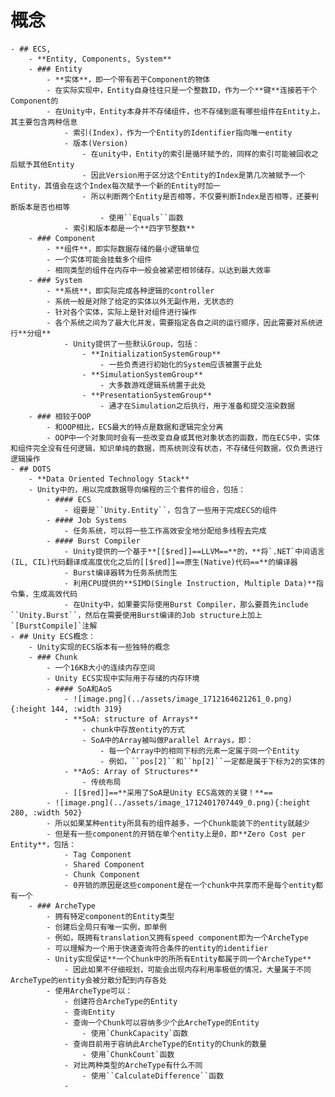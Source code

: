 # 概念
	- ## ECS,
		- **Entity, Components, System**
		- ### Entity
			- **实体**，即一个带有若干Component的物体
			- 在实际实现中，Entity自身往往只是一个整数ID，作为一个**键**连接若干个Component的
			- 在Unity中，Entity本身并不存储组件，也不存储到底有哪些组件在Entity上，其主要包含两种信息
				- 索引(Index)，作为一个Entity的Identifier指向唯一entity
				- 版本(Version)
					- 在unity中，Entity的索引是循环赋予的，同样的索引可能被回收之后赋予其他Entity
					- 因此Version用于区分这个Entity的Index是第几次被赋予一个Entity，其值会在这个Index每次赋予一个新的Entity时加一
					- 所以判断两个Entity是否相等，不仅要判断Index是否相等，还要判断版本是否也相等
						- 使用``Equals``函数
				- 索引和版本都是一个**四字节整数**
		- ### Component
			- **组件**，即实际数据存储的最小逻辑单位
			- 一个实体可能会挂载多个组件
			- 相同类型的组件在内存中一般会被紧密相邻储存，以达到最大效率
		- ### System
			- **系统**，即实际完成各种逻辑的controller
			- 系统一般是对除了给定的实体以外无副作用，无状态的
			- 针对各个实体，实际上是针对组件进行操作
			- 各个系统之间为了最大化并发，需要指定各自之间的运行顺序，因此需要对系统进行**分组**
				- Unity提供了一些默认Group，包括：
					- **InitializationSystemGroup**
						- 一些负责进行初始化的System应该被置于此处
					- **SimulationSystemGroup**
						- 大多数游戏逻辑系统置于此处
					- **PresentationSystemGroup**
						- 通才在Simulation之后执行，用于准备和提交渲染数据
		- ### 相较于OOP
			- 和OOP相比，ECS最大的特点是数据和逻辑完全分离
			- OOP中一个对象同时会有一些改变自身或其他对象状态的函数，而在ECS中，实体和组件完全没有任何逻辑，知识单纯的数据，而系统则没有状态，不存储任何数据，仅负责进行逻辑操作
	- ## DOTS
		- **Data Oriented Technology Stack**
		- Unity中的，用以完成数据导向编程的三个套件的组合，包括：
			- #### ECS
				- 组要是``Unity.Entity``，包含了一些用于完成ECS的组件
			- #### Job Systems
				- 任务系统，可以将一些工作高效安全地分配给多线程去完成
			- #### Burst Compiler
				- Unity提供的一个基于**[[$red]]==LLVM==**的，**将`.NET`中间语言(IL, CIL)代码翻译成高度优化之后的[[$red]]==原生(Native)代码==**的编译器
				- Burst编译器转为任务系统而生
				- 利用CPU提供的**SIMD(Single Instruction, Multiple Data)**指令集，生成高效代码
				- 在Unity中，如果要实际使用Burst Compiler，那么要首先include ``Unity.Burst``，然后在需要使用Burst编译的Job structure上加上`[BurstCompile]`注解
	- ## Unity ECS概念：
		- Unity实现的ECS版本有一些独特的概念
		- ### Chunk
			- 一个16KB大小的连续内存空间
			- Unity ECS实现中实际用于存储的内存环境
			- #### SoA和AoS
				- ![image.png](../assets/image_1712164621261_0.png){:height 144, :width 319}
				- **SoA: structure of Arrays**
					- chunk中存放entity的方式
					- SoA中的Array被叫做Parallel Arrays，即：
						- 每一个Array中的相同下标的元素一定属于同一个Entity
						- 例如，``pos[2]``和``hp[2]``一定都是属于下标为2的实体的
				- **AoS: Array of Structures**
					- 传统布局
				- [[$red]]==**采用了SoA是Unity ECS高效的关键！**==
			- ![image.png](../assets/image_1712401707449_0.png){:height 280, :width 502}
			- 所以如果某种entity所具有的组件越多，一个Chunk能装下的entity就越少
			- 但是有一些component的开销在单个entity上是0，即**Zero Cost per Entity**，包括：
				- Tag Component
				- Shared Component
				- Chunk Component
				- 0开销的原因是这些component是在一个chunk中共享而不是每个entity都有一个
		- ### ArcheType
			- 拥有特定component的Entity类型
			- 创建后全局只有唯一实例，即单例
			- 例如，既拥有translation又拥有speed component即为一个ArcheType
			- 可以理解为一个用于快速查询符合条件的entity的identifier
			- Unity实现保证**一个Chunk中的所所有Entity都属于同一个ArcheType**
				- 因此如果不仔细规划，可能会出现内存利用率极低的情况，大量属于不同ArcheType的entity会被分散分配到内存各处
			- 使用ArcheType可以：
				- 创建符合ArcheType的Entity
				- 查询Entity
				- 查询一个Chunk可以容纳多少个此ArcheType的Entity
					- 使用`ChunkCapacity`函数
				- 查询目前用于容纳此ArcheType的Entity的Chunk的数量
					- 使用`ChunkCount`函数
				- 对比两种类型的ArcheType有什么不同
					- 使用``CalculateDifference``函数
				-